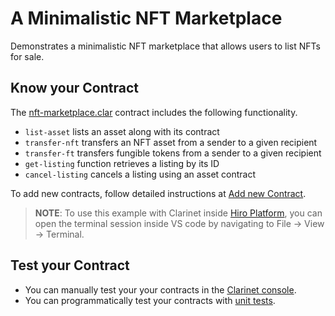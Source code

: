# A Minimalistic NFT Marketplace

Demonstrates a minimalistic NFT marketplace that allows users to list NFTs for sale.

## Know your Contract

The [nft-marketplace.clar](/examples/nft-marketplace/contracts/nft-marketplace.clar) contract includes the following functionality.

- `list-asset` lists an asset along with its contract
- `transfer-nft` transfers an NFT asset from a sender to a given recipient
- `transfer-ft` transfers fungible tokens from a sender to a given recipient
- `get-listing` function retrieves a listing by its ID
- `cancel-listing` cancels a listing using an asset contract

To add new contracts, follow detailed instructions at [Add new Contract](https://docs.hiro.so/clarinet/how-to-guides/how-to-add-contract).

> **NOTE**: To use this example with Clarinet inside [Hiro Platform](https://platform.hiro.so), you can open the terminal session inside VS code by navigating to File -> View -> Terminal.

## Test your Contract

- You can manually test your your contracts in the [Clarinet console](https://docs.hiro.so/clarinet/how-to-guides/how-to-test-contract#load-contracts-in-a-console).
- You can programmatically test your contracts with [unit tests](https://docs.hiro.so/clarinet/how-to-guides/how-to-test-contract).
